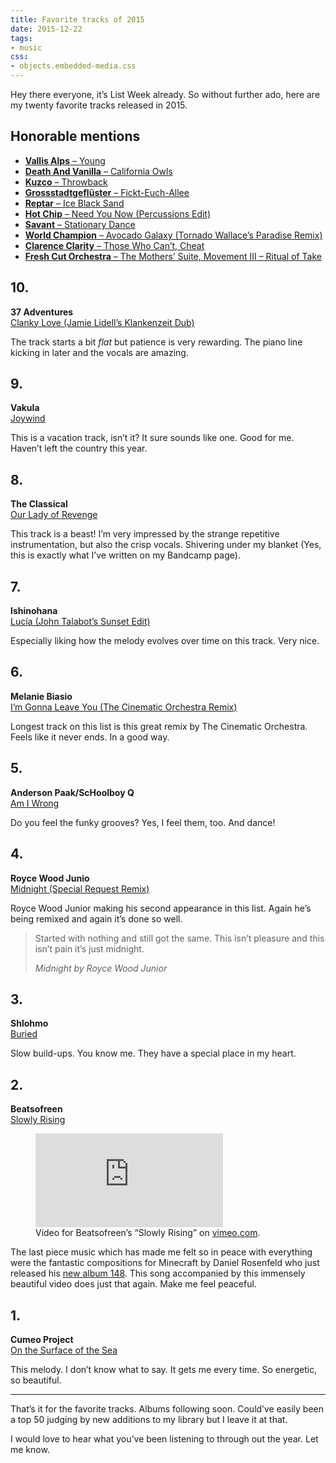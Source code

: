 ```yaml
---
title: Favorite tracks of 2015
date: 2015-12-22
tags:
- music
css:
- objects.embedded-media.css
---
```

Hey there everyone, it’s List Week already. So without further ado, here are my twenty favorite tracks released in 2015.

<!--more-->

## Honorable mentions

- [**Vallis Alps** – Young](https://vallisalps.bandcamp.com/)
- [**Death And Vanilla** – California Owls](https://deathandvanillamusic.bandcamp.com/album/to-where-the-wild-things-are)
- [**Kuzco** – Throwback](https://brainanddevice.bandcamp.com/track/throwback)
- [**Grossstadtgeflüster** – Fickt-Euch-Allee](http://www.grossstadtgefluester.de/)
- [**Reptar** – Ice Black Sand](https://reptarmusic.bandcamp.com/album/lurid-glow)
- [**Hot Chip** – Need You Now (Percussions Edit)](https://bleep.com/release/60592-hot-chip-need-you-now-percussions-edit)
- [**Savant** – Stationary Dance](https://kleimer.bandcamp.com/album/artificial-dance)
- [**World Champion** – Avocado Galaxy (Tornado Wallace’s Paradise Remix)](https://world-champion.bandcamp.com/track/avocado-galaxy-tornado-wallaces-paradise-remix)
- [**Clarence Clarity** – Those Who Can’t, Cheat](http://store.bellaunion.com/product/clarence-clarity-no-now)
- [**Fresh Cut Orchestra** – The Mothers’ Suite, Movement III – Ritual of Take](https://freshcutorchestra.bandcamp.com/album/from-the-vine)



## 10.

**37 Adventures**<br>
[Clanky Love (Jamie Lidell’s Klankenzeit Dub)](https://37adventures.bandcamp.com/album/royce-wood-junior-clanky-love-jamie-lidell-remix)

The track starts a bit *flat* but patience is very rewarding. The piano line kicking in later and the vocals are amazing.



## 9.

**Vakula**<br>
[Joywind](http://www.discogs.com/Vakula-A-Voyage-To-Arcturus/release/6572553)

This is a vacation track, isn’t it? It sure sounds like one. Good for me. Haven’t left the country this year.



## 8.

**The Classical**<br>
[Our Lady of Revenge](https://theclassical.bandcamp.com/album/diptych)

This track is a beast! I’m very impressed by the strange repetitive instrumentation, but also the crisp vocals. Shivering under my blanket (Yes, this is exactly what I’ve written on my Bandcamp page).



## 7.

**Ishinohana**<br>
[Lucía (John Talabot’s Sunset Edit)](https://soundcloud.com/john-talabot/ishinohana-lucia-john-talabots-sunset-edit)

Especially liking how the melody evolves over time on this track. Very nice.



## 6.

**Melanie Biasio**<br>
[I’m Gonna Leave You (The Cinematic Orchestra Remix)](https://melaniedebiasio.bandcamp.com/track/im-gonna-leave-you-the-cinematic-orchestra-remix)

Longest track on this list is this great remix by The Cinematic Orchestra. Feels like it never ends. In a good way.



## 5.

**Anderson Paak/ScHoolboy Q**<br>
[Am I Wrong](https://soundcloud.com/andersonpaak/am-i-wrong-anderson-paak)

Do you feel the funky grooves? Yes, I feel them, too. And dance!



## 4.

**Royce Wood Junio**<br>
[Midnight (Special Request Remix)](https://37adventures.bandcamp.com/album/royce-wood-junior-midnight-special-request-remix)

Royce Wood Junior making his second appearance in this list. Again he’s being remixed and again it’s done so well.

<blockquote>
  <p>Started with nothing and still got the same. This isn’t pleasure and this isn’t pain it’s just midnight.</p>
  <cite>Midnight by Royce Wood Junior</cite>
</blockquote>



## 3.

**Shlohmo**<br>
[Buried](https://www.youtube.com/watch?v=mVR10CD2Alk)

Slow build-ups. You know me. They have a special place in my heart.



## 2.

**Beatsofreen**<br>
[Slowly Rising](http://store.kingdeluxe.ca/album/full-circle)

<figure>
  <div class="embedded-media">
    <iframe src="https://player.vimeo.com/video/142716939" frameborder="0" allowfullscreen></iframe>
  </div>
  <figcaption>Video for Beatsofreen’s “Slowly Rising” on <a href="https://vimeo.com/142716939">vimeo.com</a>.</figcaption>
</figure>

The last piece music which has made me felt so in peace with everything were the fantastic compositions for Minecraft by Daniel Rosenfeld who just released his [new album 148](https://c418.bandcamp.com/album/148). This song accompanied by this immensely beautiful video does just that again. Make me feel peaceful.



## 1.

**Cumeo Project**<br>
[On the Surface of the Sea](https://www.youtube.com/watch?v=pBsViwfTeBQ)

This melody. I don’t know what to say. It gets me every time. So energetic, so beautiful.

---

That’s it for the favorite tracks. Albums following soon. Could’ve easily been a top 50 judging by new additions to my library but I leave it at that.

I would love to hear what you’ve been listening to through out the year. Let me know.
